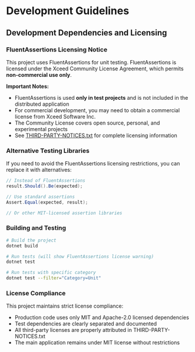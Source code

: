 # Development Guidelines

## Development Dependencies and Licensing

### FluentAssertions Licensing Notice

This project uses FluentAssertions for unit testing. FluentAssertions is licensed under the Xceed Community License Agreement, which permits **non-commercial use only**.

**Important Notes:**
- FluentAssertions is used **only in test projects** and is not included in the distributed application
- For commercial development, you may need to obtain a commercial license from Xceed Software Inc.
- The Community License covers open source, personal, and experimental projects
- See [THIRD-PARTY-NOTICES.txt](../THIRD-PARTY-NOTICES.txt) for complete licensing information

### Alternative Testing Libraries

If you need to avoid the FluentAssertions licensing restrictions, you can replace it with alternatives:

```csharp
// Instead of FluentAssertions
result.Should().Be(expected);

// Use standard assertions
Assert.Equal(expected, result);

// Or other MIT-licensed assertion libraries
```

### Building and Testing

```bash
# Build the project
dotnet build

# Run tests (will show FluentAssertions license warning)
dotnet test

# Run tests with specific category
dotnet test --filter="Category=Unit"
```

### License Compliance

This project maintains strict license compliance:
- Production code uses only MIT and Apache-2.0 licensed dependencies
- Test dependencies are clearly separated and documented
- All third-party licenses are properly attributed in THIRD-PARTY-NOTICES.txt
- The main application remains under MIT license without restrictions